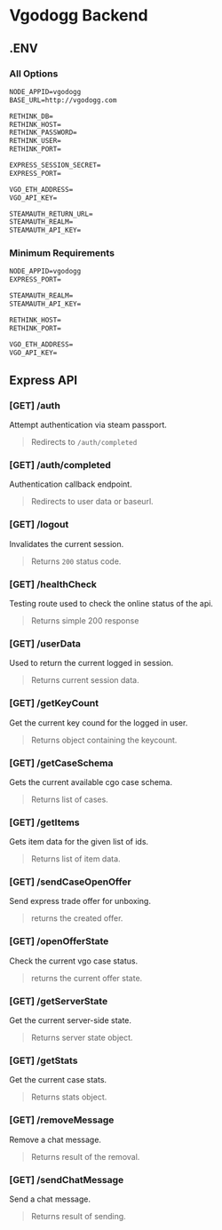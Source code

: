 # Vgodogg Backend

## .ENV

### All Options

```md
NODE_APPID=vgodogg
BASE_URL=http://vgodogg.com

RETHINK_DB=
RETHINK_HOST=
RETHINK_PASSWORD=
RETHINK_USER=
RETHINK_PORT=

EXPRESS_SESSION_SECRET=
EXPRESS_PORT=

VGO_ETH_ADDRESS=
VGO_API_KEY=

STEAMAUTH_RETURN_URL=
STEAMAUTH_REALM=
STEAMAUTH_API_KEY=
```

### Minimum Requirements

```md
NODE_APPID=vgodogg
EXPRESS_PORT=

STEAMAUTH_REALM=
STEAMAUTH_API_KEY=

RETHINK_HOST=
RETHINK_PORT=

VGO_ETH_ADDRESS=
VGO_API_KEY=
```

## Express API

### [GET] /auth
Attempt authentication via steam passport.
> Redirects to `/auth/completed`

### [GET] /auth/completed
Authentication callback endpoint.
> Redirects to user data or baseurl.

### [GET] /logout
Invalidates the current session.
> Returns `200` status code.

### [GET] /healthCheck
Testing route used to check the online status of the api.
> Returns simple 200 response

### [GET] /userData
Used to return the current logged in session.
> Returns current session data.

### [GET] /getKeyCount
Get the current key cound for the logged in user.
> Returns object containing the keycount.

### [GET] /getCaseSchema
Gets the current available cgo case schema.
> Returns list of cases.

### [GET] /getItems
Gets item data for the given list of ids.
> Returns list of item data.

### [GET] /sendCaseOpenOffer
Send express trade offer for unboxing.
> returns the created offer.

### [GET] /openOfferState
Check the current vgo case status.
> returns the current offer state.

### [GET] /getServerState
Get the current server-side state.
> Returns server state object.

### [GET] /getStats
Get the current case stats.
> Returns stats object.

### [GET] /removeMessage
Remove a chat message.
> Returns result of the removal.

### [GET] /sendChatMessage
Send a chat message.
> Returns result of sending.